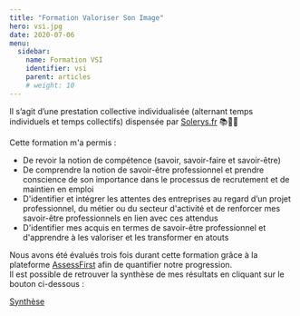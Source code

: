```yaml
---
title: "Formation Valoriser Son Image"
hero: vsi.jpg
date: 2020-07-06
menu:
  sidebar:
    name: Formation VSI
    identifier: vsi
    parent: articles
    # weight: 10
---
```


Il s’agit d’une prestation collective individualisée (alternant temps individuels et temps collectifs) dispensée par [Solerys.fr](https://www.solerys.fr/) 📚👨‍🎓                

Cette formation m'a permis :
- De revoir la notion de compétence (savoir, savoir-faire et savoir-être)
- De comprendre la notion de savoir-être professionnel et prendre conscience de son importance dans le processus de recrutement et de maintien en emploi
- D'identifier et intégrer les attentes des entreprises au regard d’un projet professionnel, du métier ou du secteur d'activité et de renforcer mes savoir-être professionnels en lien avec ces attendus
- D'identifier mes acquis en termes de savoir-être professionnel et d'apprendre à les valoriser et les transformer en atouts

Nous avons été évalués trois fois durant cette formation grâce à la plateforme [AssessFirst](https://www.assessfirst.com) afin de quantifier notre progression.  
Il est possible de retrouver la synthèse de mes résultats en cliquant sur le bouton ci-dessous :

<a href="/files/syntheseVSI.pdf" class="btn btn-outline-info" target="_blank">Synthèse</a>